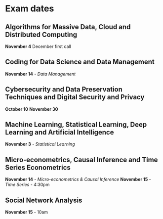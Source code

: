 # Exam dates

## Algorithms for Massive Data, Cloud and Distributed Computing

**November 4**
December first call

## Coding for Data Science and Data Management

**November 14** - *Data Management*

## Cybersecurity and Data Preservation Techniques and Digital Security and Privacy

**October 10**
**November 30**

## Machine Learning, Statistical Learning, Deep Learning and Artificial Intelligence

**November 3** - *Statistical Learning*

## Micro-econometrics, Causal Inference and Time Series Econometrics

**November 14** - *Micro-econometrics & Causal Inference*
**November 15** - *Time Series* - 4:30pm

## Social Network Analysis

**November 15** - 10am